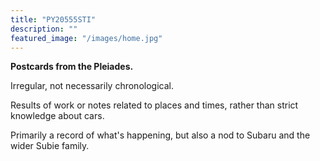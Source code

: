 ```yaml
---
title: "PY20555STI"
description: ""
featured_image: "/images/home.jpg"
---
```


**Postcards from the Pleiades.**

Irregular, not necessarily chronological.

Results of work or notes related to places and times, rather than strict
knowledge about cars.

Primarily a record of what's happening, but also a nod to Subaru and the wider
Subie family.
